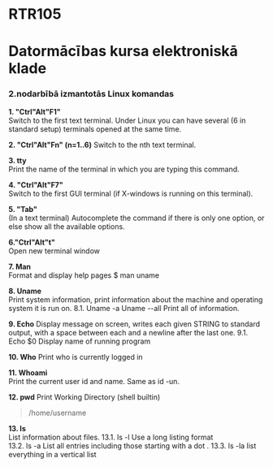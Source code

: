 # RTR105  
# Datormācības kursa elektroniskā klade  
### 2.nodarbībā izmantotās Linux komandas



**1. "Ctrl"Alt"F1"**   
Switch to the first text terminal. Under Linux you can have several (6 in standard setup) terminals opened at the same time.
  
**2. "Ctrl"Alt"Fn" (n=1..6)** 
Switch to the nth text terminal.
  
**3. tty**  
Print the name of the terminal in which you are typing this command.

**4. "Ctrl"Alt"F7"**  
 Switch to the first GUI terminal (if X-windows is running on this terminal).
  
**5. "Tab"**  
(In a text terminal) Autocomplete the command  if there is only one option, or else show all the available options. 
  
**6."Ctrl"Alt"t"**  
Open new terminal window
  
**7. Man**  
 Format and display help pages
  $ man uname
  
**8. Uname**  
Print system information, print information about the machine and operating system it is run on.
8.1. Uname -a
     Uname --all
Print all of information.

**9. Echo** 
Display message on screen, writes each given STRING to standard output, with a space between each and a newline after the last one.
9.1. Echo $0
Display name of running program

**10. Who** 
Print who is currently logged in

**11. Whoami**  
Print the current user id and name. Same as id -un.

**12. pwd** 
Print Working Directory (shell builtin)
> /home/username

**13. ls**  
List information about files.
13.1. ls -l
 Use a long listing format   
13.2. ls -a
  List all entries including those starting with a dot .
13.3. ls -la
  list everything in a vertical list
 
 
  





